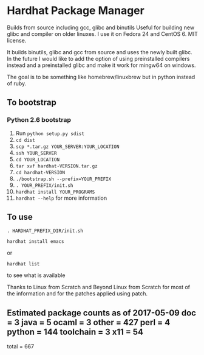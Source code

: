 # Hardhat Package Manager
Builds from source including gcc, glibc and binutils
Useful for building new glibc and compiler on older linuxes.
I use it on Fedora 24 and CentOS 6. MIT license.

It builds binutils, glibc and gcc from source and uses the newly
built glibc. In the future I would like to add the option of using
preinstalled compilers instead and a preinstalled glibc and make
it work for mingw64 on windows.

The goal is to be something like homebrew/linuxbrew but in python
instead of ruby.

## To bootstrap

### Python 2.6 bootstrap
1. Run `python setup.py sdist`
2. `cd dist`
3. `scp *.tar.gz YOUR_SERVER:YOUR_LOCATION`
4. `ssh YOUR_SERVER`
5. `cd YOUR_LOCATION`
6. `tar xvf hardhat-VERSION.tar.gz`
7. `cd hardhat-VERSION`
8. `./bootstrap.sh --prefix=YOUR_PREFIX`
9. `. YOUR_PREFIX/init.sh`
10. `hardhat install YOUR_PROGRAMS`
11. `hardhat --help` for more information

## To use
`. HARDHAT_PREFIX_DIR/init.sh`

`hardhat install emacs`

or

`hardhat list`

to see what is available

Thanks to Linux from Scratch and Beyond Linux from Scratch for most
of the information and for the patches applied using patch.

Estimated package counts as of 2017-05-09
doc       = 3
java      = 5
ocaml     = 3
other     = 427
perl      = 4
python    = 144
toolchain = 3
x11       = 54
----------------
total     = 667
